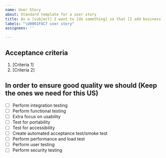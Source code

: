 ```yaml
---
name: User Story
about: Standard template for a user story
title: As a [subject] I want to [do something] so that [I add business value]
labels: "\U0001F4C7 user story"
assignees: ''

---
```


## Acceptance criteria
1. [Criteria 1]
1. [Criteria 2]

## In order to ensure good quality we should (Keep the ones we need for this US)
- [ ] Perform integration testing
- [ ] Perform functional testing
- [ ] Extra focus on usability
- [ ] Test for portability
- [ ] Test for accessibility
- [ ] Create automated acceptance test/smoke test
- [ ] Perform performance and load test
- [ ] Perform user testing
- [ ] Perform security testing
